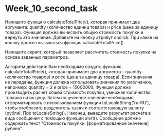 # Week_10_second_task


Напишите функцию calculateTotalPrice(), которая принимает два аргумента: quantity (количество единиц товара) и price (цена за единицу товара). Функция должна вычислить общую стоимость покупки и вернуть это значение. Добавьте на кнопку атрибут onclick. При клике на кнопку должна вызываться функция calculateTotalPrice().



Напишите скрипт, который позволяет рассчитать стоимость покупки на основе заданных параметров.

Алгоритм действий:
Вам необходимо создать функцию calculateTotalPrice(), которая принимает два аргумента - quantity (количество товаров) и price (цена за единицу товара). Если значения не переданы, функция должна использовать значения по умолчанию, например: quantity = 2 и price = 15000000.
Функция должна производить расчет общей стоимости покупки, умножая количество товаров на их цену. Затем полученное значение необходимо отформатировать с использованием функции toLocaleString('ru-RU'), чтобы отобразить разделитель тысяч и соответствующую валюту (рубли). Про toLocaleString().
Наконец, выведите результат расчета в виде сообщения с помощью функции alert(). Сообщение должно содержать текст "Стоимость покупки: [форматированное значение] рублей".